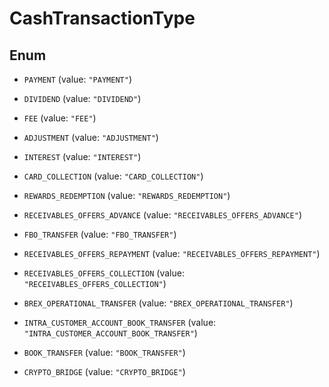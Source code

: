 

# CashTransactionType

## Enum


* `PAYMENT` (value: `"PAYMENT"`)

* `DIVIDEND` (value: `"DIVIDEND"`)

* `FEE` (value: `"FEE"`)

* `ADJUSTMENT` (value: `"ADJUSTMENT"`)

* `INTEREST` (value: `"INTEREST"`)

* `CARD_COLLECTION` (value: `"CARD_COLLECTION"`)

* `REWARDS_REDEMPTION` (value: `"REWARDS_REDEMPTION"`)

* `RECEIVABLES_OFFERS_ADVANCE` (value: `"RECEIVABLES_OFFERS_ADVANCE"`)

* `FBO_TRANSFER` (value: `"FBO_TRANSFER"`)

* `RECEIVABLES_OFFERS_REPAYMENT` (value: `"RECEIVABLES_OFFERS_REPAYMENT"`)

* `RECEIVABLES_OFFERS_COLLECTION` (value: `"RECEIVABLES_OFFERS_COLLECTION"`)

* `BREX_OPERATIONAL_TRANSFER` (value: `"BREX_OPERATIONAL_TRANSFER"`)

* `INTRA_CUSTOMER_ACCOUNT_BOOK_TRANSFER` (value: `"INTRA_CUSTOMER_ACCOUNT_BOOK_TRANSFER"`)

* `BOOK_TRANSFER` (value: `"BOOK_TRANSFER"`)

* `CRYPTO_BRIDGE` (value: `"CRYPTO_BRIDGE"`)




